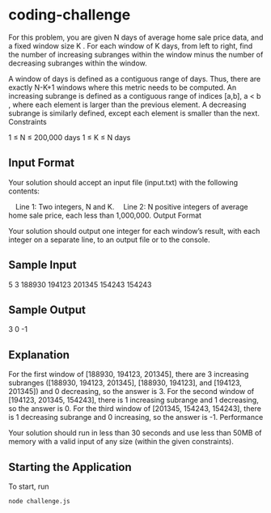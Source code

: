 # coding-challenge

For this problem, you are given N days of average home sale price data, and a fixed window size K . For each window of K days, from left to right, find the number of increasing subranges within the window minus the number of decreasing subranges within the window.

A window of days is defined as a contiguous range of days. Thus, there are exactly N-K+1 windows where this metric needs to be computed. An increasing subrange is defined as a contiguous range of indices [a,b], a < b , where each element is larger than the previous element. A decreasing subrange is similarly defined, except each element is smaller than the next.
Constraints

1 ≤ N ≤ 200,000 days
1 ≤ K ≤ N days

## Input Format

Your solution should accept an input file (input.txt) with the following contents: 

 Line 1: Two integers, N and K.
 Line 2: N positive integers of average home sale price, each less than 1,000,000.
Output Format

Your solution should output one integer for each window’s result, with each integer on a separate line, to an output file or to the console.

## Sample Input

5 3
188930 194123 201345 154243 154243

## Sample Output

3
0
-1

## Explanation

For the first window of [188930, 194123, 201345], there are 3 increasing subranges ([188930, 194123, 201345], [188930, 194123], and [194123, 201345]) and 0 decreasing, so the answer is 3. For the second window of [194123, 201345, 154243], there is 1 increasing subrange and 1 decreasing, so the answer is 0. For the third window of [201345, 154243, 154243], there is 1 decreasing subrange and 0 increasing, so the answer is -1.
Performance

Your solution should run in less than 30 seconds and use less than 50MB of memory with a valid input of any size (within the given constraints).


## Starting the Application

To start, run
```
node challenge.js
```